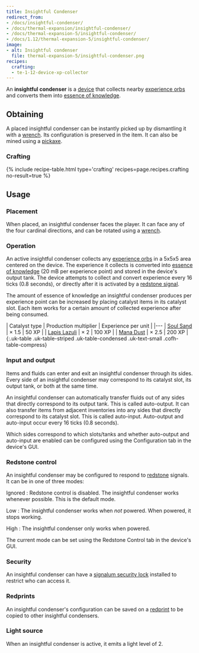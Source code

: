 ```yaml
---
title: Insightful Condenser
redirect_from:
- /docs/insightful-condenser/
- /docs/thermal-expansion/insightful-condenser/
- /docs/thermal-expansion-5/insightful-condenser/
- /docs/1.12/thermal-expansion-5/insightful-condenser/
image:
- alt: Insightful condenser
  file: thermal-expansion-5/insightful-condenser.png
recipes:
  crafting:
  - te-1-12-device-xp-collector
---
```


An **insightful condenser** is a [device](../devices/) that collects nearby
[experience orbs](https://minecraft.wiki/w/Experience) and converts them
into [essence of knowledge](../../thermal-foundation/essence-of-knowledge/).


Obtaining
---------

A placed insightful condenser can be instantly picked up by dismantling it with
a [wrench](../../wrenches/). Its configuration is preserved in the item. It can
also be mined using a [pickaxe](https://minecraft.wiki/w/Pickaxe).

### Crafting
{% include recipe-table.html type='crafting' recipes=page.recipes.crafting no-result=true %}


Usage
-----

### Placement
When placed, an insightful condenser faces the player. It can face any of the
four cardinal directions, and can be rotated using a [wrench](../../wrenches/).

### Operation
An active insightful condenser collects any [experience
orbs](https://minecraft.wiki/w/Experience) in a 5x5x5 area centered on
the device. The experience it collects is converted into [essence of
knowledge](../../thermal-foundation/essence-of-knowledge/) (20 mB per experience
point) and stored in the device's output tank. The device attempts to collect
and convert experience every 16 ticks (0.8 seconds), or directly after it is
activated by a [redstone signal](#redstone-control).

The amount of essence of knowledge an insightful condenser produces per
experience point can be increased by placing catalyst items in its catalyst
slot. Each item works for a certain amount of collected experience after being
consumed.

| Catalyst type | Production multiplier | Experience per unit |
|---
| [Soul Sand](https://minecraft.wiki/w/Soul_Sand) | × 1.5 | 50 XP |
| [Lapis Lazuli](https://minecraft.wiki/w/Lapis_Lazuli) | × 2 | 100 XP |
| [Mana Dust](../../thermal-foundation/mana-dust/) | × 2.5 | 200 XP |
{:.uk-table .uk-table-striped .uk-table-condensed .uk-text-small .cofh-table-compress}

### Input and output
Items and fluids can enter and exit an insightful condenser through its sides.
Every side of an insightful condenser may correspond to its catalyst slot, its
output tank, or both at the same time.

An insightful condenser can automatically transfer fluids out of any sides that
directly correspond to its output tank. This is called auto-output. It can also
transfer items from adjacent inventories into any sides that directly correspond
to its catalyst slot. This is called auto-input. Auto-output and auto-input
occur every 16 ticks (0.8 seconds).

Which sides correspond to which slots/tanks and whether auto-output and
auto-input are enabled can be configured using the Configuration tab in the
device's GUI.

### Redstone control
An insightful condenser may be configured to respond to
[redstone](https://minecraft.wiki/w/Redstone) signals. It can be in one
of three modes:

Ignored
: Redstone control is disabled. The insightful condenser works whenever
possible. This is the default mode.

Low
: The insightful condenser works when *not* powered. When powered, it stops
working.

High
: The insightful condenser only works when powered.

The current mode can be set using the Redstone Control tab in the device's GUI.

### Security
An insightful condenser can have a [signalum security
lock](../../thermal-foundation/signalum-security-lock/) installed to restrict who can access it.

### Redprints
An insightful condenser's configuration can be saved on a
[redprint](../../thermal-foundation/redprint/) to be copied to other insightful condensers.

### Light source
When an insightful condenser is active, it emits a light level of 2.
